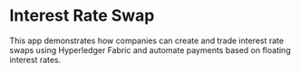 # Interest Rate Swap

This app demonstrates how companies can create and trade interest rate swaps using Hyperledger Fabric and automate payments based on floating interest rates.